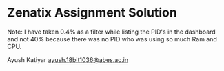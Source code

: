 # Zenatix Assignment Solution
Note: I have taken 0.4% as a filter while listing the PID's in the dashboard and not 40% because there was no PID who was using so much Ram and CPU.

Ayush Katiyar
ayush.18bit1036@abes.ac.in
